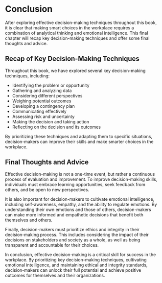 # Conclusion

After exploring effective decision-making techniques throughout this book, it is clear that making smart choices in the workplace requires a combination of analytical thinking and emotional intelligence. This final chapter will recap key decision-making techniques and offer some final thoughts and advice.

Recap of Key Decision-Making Techniques
---------------------------------------

Throughout this book, we have explored several key decision-making techniques, including:

* Identifying the problem or opportunity
* Gathering and analyzing data
* Considering different perspectives
* Weighing potential outcomes
* Developing a contingency plan
* Communicating effectively
* Assessing risk and uncertainty
* Making the decision and taking action
* Reflecting on the decision and its outcomes

By prioritizing these techniques and adapting them to specific situations, decision-makers can improve their skills and make smarter choices in the workplace.

Final Thoughts and Advice
-------------------------

Effective decision-making is not a one-time event, but rather a continuous process of evaluation and improvement. To improve decision-making skills, individuals must embrace learning opportunities, seek feedback from others, and be open to new perspectives.

It is also important for decision-makers to cultivate emotional intelligence, including self-awareness, empathy, and the ability to regulate emotions. By understanding their own emotions and those of others, decision-makers can make more informed and empathetic decisions that benefit both themselves and others.

Finally, decision-makers must prioritize ethics and integrity in their decision-making process. This includes considering the impact of their decisions on stakeholders and society as a whole, as well as being transparent and accountable for their choices.

In conclusion, effective decision-making is a critical skill for success in the workplace. By prioritizing key decision-making techniques, cultivating emotional intelligence, and maintaining ethical and integrity standards, decision-makers can unlock their full potential and achieve positive outcomes for themselves and their organizations.